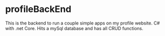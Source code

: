 # profileBackEnd

This is the backend to run a couple simple apps on my profile website. C# with .net Core. Hits a mySql database and has all CRUD functions.
